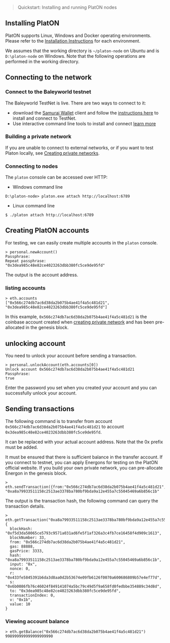
> Quickstart: Installing and running PlatON nodes

## Installing PlatON

PlatON supports Linux, Windows and Docker operating environments. Please refer to the [Installation Instructions](/en-us/basics/[English]-Installation-Instructions.md) for each environment.

We assumes that the working directory is `~/platon-node` on Ubuntu and is `D:\platon-node` on Windows. Note that the following operations are performed in the working directory.

## Connecting to the network

### Connect to the Baleyworld testnet

The Baleyworld TestNet is live. There are two ways to connect to it:
* download the [Samurai Wallet](https://github.com/PlatONnetwork/Samurai/releases) client and follow the [instructions here](/en-us/user-interfaces/[English]-Samurai-Wallet.md) to install and connect to TestNet.
* Use interactive command line tools to install and connect [learn more](/en-us/user-interfaces/cmd-line-interface/_javascript-console.md)

### Building a private network

If you are unable to connect to external networks, or if you want to test Platon locally, see [Creating private networks](/en-us/basics/[English]-Private-Networks.md).

### Connecting to nodes

The `platon` console can be accessed over HTTP:
- Windows command line


```
D:\platon-node> platon.exe attach http://localhost:6789
```

- Linux command line

```
$ ./platon attach http://localhost:6789
```

## Creating PlatON accounts
For testing, we can easily create multiple accounts in the `platon` console.

```
> personal.newAccount()
Passphrase: 
Repeat passphrase: 
"0x3dea985c48e82ce4023263dbb380fc5ce9de95fd"
```
The output is the account address.

### listing accounts

```
> eth.accounts
["0x566c274db7ac6d38da2b075b4ae41f4a5c481d21", "0x3dea985c48e82ce4023263dbb380fc5ce9de95fd"]
```
In this example, `0x566c274db7ac6d38da2b075b4ae41f4a5c481d21` is the coinbase account created when [creating private network](/en-us/basics/[English]-Private-Networks.md) and has been pre-allocated in the genesis block.

## unlocking account

You need to unlock your account before sending a transaction.

```
> personal.unlockAccount(eth.accounts[0])
Unlock account 0x566c274db7ac6d38da2b075b4ae41f4a5c481d21
Passphrase: 
true
```
Enter the password you set when you created your account and you can successfully unlock your account.

## Sending transactions

The following command is to transfer from account `0x566c274db7ac6d38da2b075b4ae41f4a5c481d21` to account `0x3dea985c48e82ce4023263dbb380fc5ce9de95fd`.

It can be replaced with your actual account address. Note that the 0x prefix must be added.

It must be ensured that there is sufficient balance in the transfer account. If you connect to testnet, you can apply Energons for testing on the PlatON official website. If you build your own private network, you can pre-allocate Energon in the genesis block.

```
> eth.sendTransaction({from:"0x566c274db7ac6d38da2b075b4ae41f4a5c481d21",to:"0x3dea985c48e82ce4023263dbb380fc5ce9de95fd",value:10,gas:88888,gasPrice:3333})
"0xa8a79933511158c2513ae3378ba780bf9bda9a12e455a7c55045469a6b856c1b"
```

The output is the transaction hash, the following command can query the transaction details.

```
> eth.getTransaction("0xa8a79933511158c2513ae3378ba780bf9bda9a12e455a7c55045469a6b856c1b")
{
  blockHash: "0xf5d3da50065ce5793c9571a031ad6fe5f1af326a3c4fb7ce16458f4d909c1613",
  blockNumber: 33,
  from: "0x566c274db7ac6d38da2b075b4ae41f4a5c481d21",
  gas: 88888,
  gasPrice: 3333,
  hash: "0xa8a79933511158c2513ae3378ba780bf9bda9a12e455a7c55045469a6b856c1b",
  input: "0x",
  nonce: 0,
  r: "0x433fe5845391b6da3d8aa0d2b53674e09fb6126f0070a600686809b57e4ef77d",
  s: "0x6b0086fb76c46024f849141074a5bc79c49d5f9a658fd0fedbbe354889c34d8d",
  to: "0x3dea985c48e82ce4023263dbb380fc5ce9de95fd",
  transactionIndex: 0,
  v: "0x1b",
  value: 10
}
```

### Viewing account balance

```
> eth.getBalance("0x566c274db7ac6d38da2b075b4ae41f4a5c481d21")
998999999999999999990
```
